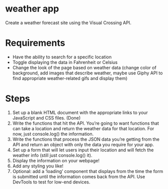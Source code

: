 # weather app
Create a weather forecast site using the Visual Crossing API.

# Requirements
- Have the ability to search for a specific location
- Toggle displaying the data in Fahrenheit or Celsius
- Change the look of the page based on weather data (change color of background, add images that describe weather, maybe use Giphy API to find appropriate weather-related gifs and display them)

# Steps
1. Set up a blank HTML document with the appropriate links to your JavaScript and CSS files. (Done)
2. Write the functions that hit the API. You’re going to want functions that can take a location and return the weather data for that location. For now, just console.log() the information.
3. Write the functions that process the JSON data you’re getting from the API and return an object with only the data you require for your app.
4. Set up a form that will let users input their location and will fetch the weather info (still just console.log() it).
5. Display the information on your webpage!
6. Add any styling you like!
7. Optional: add a ‘loading’ component that displays from the time the form is submitted until the information comes back from the API. Use DevTools to test for low-end devices.